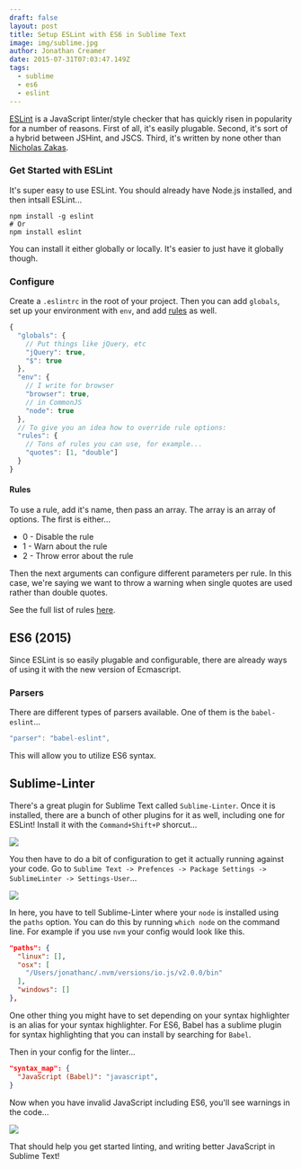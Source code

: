 ```yaml
---
draft: false
layout: post
title: Setup ESLint with ES6 in Sublime Text
image: img/sublime.jpg
author: Jonathan Creamer
date: 2015-07-31T07:03:47.149Z
tags: 
  - sublime
  - es6
  - eslint
---
```


[ESLint](http://eslint.org/) is a JavaScript linter/style checker that has quickly risen in popularity for a number of reasons. First of all, it's easily plugable. Second, it's sort of a hybrid between JSHint, and JSCS. Third, it's written by none other than [Nicholas Zakas](https://twitter.com/slicknet).

### Get Started with ESLint
It's super easy to use ESLint. You should already have Node.js installed, and then intsall ESLint...

```
npm install -g eslint
# Or
npm install eslint
```

You can install it either globally or locally. It's easier to just have it globally though.

### Configure
Create a `.eslintrc` in the root of your project. Then you can add `globals`, set up your environment with `env`, and add [rules](http://eslint.org/docs/rules/) as well.

```js
{
  "globals": {
    // Put things like jQuery, etc
    "jQuery": true,
    "$": true
  },
  "env": {
    // I write for browser
    "browser": true,
    // in CommonJS
    "node": true
  },
  // To give you an idea how to override rule options:
  "rules": {
    // Tons of rules you can use, for example...
    "quotes": [1, "double"]
  }
}
```

#### Rules
To use a rule, add it's name, then pass an array. The array is an array of options. The first is either...

* 0 - Disable the rule
* 1 - Warn about the rule
* 2 - Throw error about the rule

Then the next arguments can configure different parameters per rule. In this case, we're saying we want to throw a warning when single quotes are used rather than double quotes.

See the full list of rules [here](http://eslint.org/docs/rules/).

## ES6 (2015)
Since ESLint is so easily plugable and configurable, there are already ways of using it with the new version of Ecmascript.

### Parsers
There are different types of parsers available. One of them is the `babel-eslint`...

```js
"parser": "babel-eslint",
```
 
 This will allow you to utilize ES6 syntax.
 
## Sublime-Linter
There's a great plugin for Sublime Text called `Sublime-Linter`. Once it is installed, there are a bunch of other plugins for it as well, including one for ESLint! Install it with the `Command+Shift+P` shorcut...

![](http://d.pr/i/12f6i+)

You then have to do a bit of configuration to get it actually running against your code. Go to `Sublime Text -> Prefences -> Package Settings -> SublimeLinter -> Settings-User`...

![](http://d.pr/i/TtXN+)

In here, you have to tell Sublime-Linter where your `node` is installed using the `paths` option. You can do this by running `which node` on the command line. For example if you use `nvm` your config would look like this.

```json
"paths": {
  "linux": [],
  "osx": [
    "/Users/jonathanc/.nvm/versions/io.js/v2.0.0/bin"
  ],
  "windows": []
},
```

One other thing you might have to set depending on your syntax highlighter is an alias for your syntax highlighter. For ES6, Babel has a sublime plugin for syntax highlighting that you can install by searching for `Babel`.

Then in your config for the linter...

```json
"syntax_map": {
  "JavaScript (Babel)": "javascript",
}
```

Now when you have invalid JavaScript including ES6, you'll see warnings in the code...

![](http://d.pr/i/10oU3+)

That should help you get started linting, and writing better JavaScript in Sublime Text!

